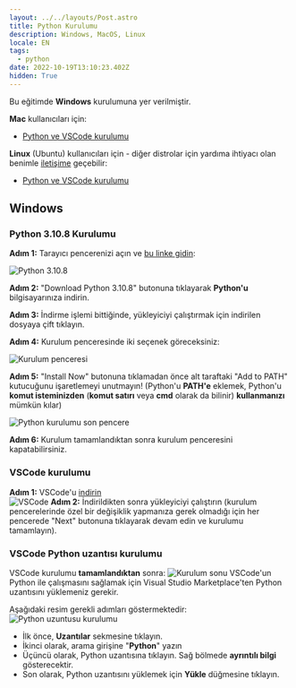 ```yaml
---
layout: ../../layouts/Post.astro
title: Python Kurulumu
description: Windows, MacOS, Linux
locale: EN
tags:
  - python
date: 2022-10-19T13:10:23.402Z
hidden: True
---
```


Bu eğitimde **Windows** kurulumuna yer verilmiştir.

**Mac** kullanıcıları için:

- [Python ve VSCode kurulumu](https://www.youtube.com/watch?v=3-sPfR4JEQ8&ab_channel=CanadianCoding)

**Linux** (Ubuntu) kullanıcıları için - diğer distrolar için yardıma ihtiyacı olan benimle [iletişime](/) geçebilir:

- [Python ve VSCode kurulumu](https://www.youtube.com/watch?v=f9sD1DpnhuI&ab_channel=RishabhNarayan)

## Windows

### Python 3.10.8 Kurulumu

**Adım 1:** Tarayıcı pencerenizi açın ve [bu linke gidin](https://www.python.org/downloads/):

![Python 3.10.8](https://i.ibb.co/VxhxcbX/python-kurulum.png)

**Adım 2:** "Download Python 3.10.8" butonuna tıklayarak **Python'u** bilgisayarınıza indirin.

**Adım 3:** İndirme işlemi bittiğinde, yükleyiciyi çalıştırmak için indirilen dosyaya çift tıklayın.

**Adım 4:** Kurulum penceresinde iki seçenek göreceksiniz:

![Kurulum penceresi](https://i.ibb.co/3WjSG24/kurulum-1.png)

**Adım 5:** "Install Now" butonuna tıklamadan önce alt taraftaki "Add to PATH" kutucuğunu işaretlemeyi unutmayın! (Python'u **PATH'e** eklemek, Python'u **komut isteminizden** (**komut satırı** veya **cmd** olarak da bilinir) **kullanmanızı** mümkün kılar)

![Python kurulumu son pencere](https://i.ibb.co/WKvHP5m/kurulum-2.png)

**Adım 6:** Kurulum tamamlandıktan sonra kurulum penceresini kapatabilirsiniz.

### VSCode kurulumu

**Adım 1:** VSCode'u [indirin](https://code.visualstudio.com/download)  
![VSCode](https://i.ibb.co/VT7LQZc/vscode-1.png)
**Adım 2:** İndirildikten sonra yükleyiciyi çalıştırın (kurulum pencerelerinde özel bir değişiklik yapmanıza gerek olmadığı için her pencerede "Next" butonuna tıklayarak devam edin ve kurulumu tamamlayın).

### VSCode Python uzantısı kurulumu

VSCode kurulumu **tamamlandıktan** sonra:
![Kurulum sonu](https://www.pythontutorial.net/wp-content/uploads/2020/10/Setup-visual-studio-code-for-Python.png)
VSCode'un Python ile çalışmasını sağlamak için Visual Studio Marketplace'ten Python uzantısını yüklemeniz gerekir.

Aşağıdaki resim gerekli adımları göstermektedir:
![Python uzuntusu kurulumu](https://www.pythontutorial.net/wp-content/uploads/2020/10/VS-Code-Python-Extension.png)

- İlk önce, **Uzantılar** sekmesine tıklayın.
- İkinci olarak, arama girişine "**Python**" yazın
- Üçüncü olarak, Python uzantısına tıklayın. Sağ bölmede **ayrıntılı bilgi**
  gösterecektir.
- Son olarak, Python uzantısını yüklemek için **Yükle** düğmesine tıklayın.

